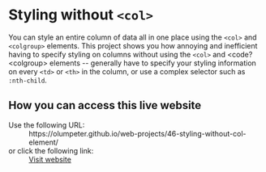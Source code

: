 # Styling without <code>&lt;col&gt;</code>

You can style an entire column of data all in one place using the <code>&lt;col&gt;</code> and  <code>&lt;colgroup&gt;</code> elements. This project shows you how annoying and inefficient having to specify styling on columns without using the <code>&lt;col&gt;</code> and <code?&lt;colgroup&gt;</code> elements -- generally have to specify your styling information on every <code>&lt;td&gt;</code> or <code>&lt;th&gt;</code> in the column, or use a complex selector such as <code>:nth-child</code>.

## How you can access this live website

<dl>
  Use the following URL:
  <dd>
    https://olumpeter.github.io/web-projects/46-styling-without-col-element/
  </dd>
  or click the following link:
  <dd>
    <a href="https://olumpeter.github.io/web-projects/46-styling-without-col-element/">Visit website</a>
  </dd>
</dl>
